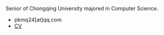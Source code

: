 Senior of Chongqing University majored in Computer Science.
- pkmq24[at]qq.com
- [CV](https://cv.puluter.cn)
